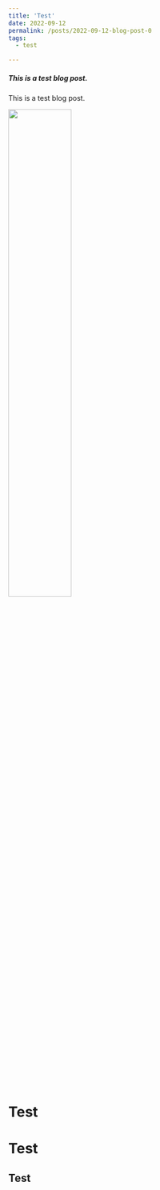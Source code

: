 ```yaml
---
title: 'Test'
date: 2022-09-12
permalink: /posts/2022-09-12-blog-post-0
tags:
  - test

---
```


##### This is a test blog post. 
This is a test blog post. 

<img src='/images/profile.png' width="50%">

Test
======

Test
======

Test
------
